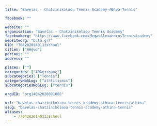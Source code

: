 ```yaml
---
title: "Bavelas - Chatzinikolaou Tennis Academy-Αθήνα-Tennis"

facebook: ""

website: ""
organisation: "Bavelas - Chatzinikolaou Tennis Academy"
facebookorg: "https://www.facebook.com/MegasAlexandrosTennisAcademy"
websiteorg: "bcta.gr/"
UID: "7042020140113school"
cities: ["Αθήνα"]
perioxi: ""
address: ""

places: [""]
categories: ["Αθλητισμός"]
subcategories: ["Tennis"]
categoryNoSLug: ["athlitismos"]
subcategoriesNoSLug: ["tennis"]

orgUID: "org14042020001006"

url: "bavelas-chatzinikolaou-tennis-academy-athina-tennis/athina"
slug: "bavelas-chatzinikolaou-tennis-academy-athina-tennis"
aliases:
    - /7042020140113school
---
```






